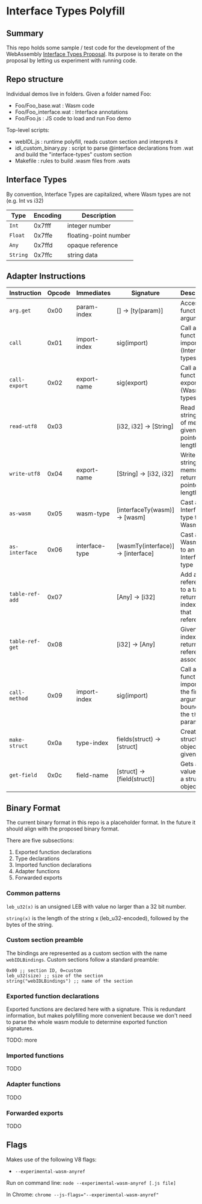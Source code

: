 # Interface Types Polyfill

## Summary

This repo holds some sample / test code for the development of the WebAssembly
[Interface Types Proposal](https://github.com/WebAssembly/webidl-bindings). Its
purpose is to iterate on the proposal by letting us experiment with running
code.

## Repo structure

Individual demos live in folders. Given a folder named Foo:

* Foo/Foo\_base.wat : Wasm code
* Foo/Foo\_interface.wat : Interface annotations
* Foo/Foo.js : JS code to load and run Foo demo

Top-level scripts:

* webIDL.js : runtime polyfill, reads custom section and interprets it
* idl\_custom\_binary.py : script to parse @interface declarations from .wat and
  build the "interface-types" custom section
* Makefile : rules to build .wasm files from .wats

## Interface Types

By convention, Interface Types are capitalized, where Wasm types are not (e.g.
Int vs i32)

Type | Encoding | Description
-----|-------|-------------
`Int` | 0x7fff | integer number
`Float` | 0x7ffe | floating-point number
`Any` | 0x7ffd | opaque reference
`String` | 0x7ffc | string data

## Adapter Instructions

Instruction | Opcode | Immediates | Signature | Description
------------|--------|------------|-----------|-------------
`arg.get` | 0x00 | param-index | [] -> [ty(param)] | Access the function's arguments
`call` | 0x01 | import-index | sig(import) | Call a function import (Interface types)
`call-export` | 0x02 | export-name | sig(export) | Call a function export (Wasm types)
`read-utf8` | 0x03 | | [i32, i32] -> [String] | Read a string out of memory, given a pointer + length
`write-utf8` | 0x04 | export-name | [String] -> [i32, i32] | Write a string into memory, return pointer + length
`as-wasm` | 0x05 | wasm-type | [interfaceTy(wasm)] -> [wasm] | Cast an Interface type to a Wasm type
`as-interface` | 0x06 | interface-type | [wasmTy(interface)] -> [interface] | Cast a Wasm type to an Interface type
`table-ref-add` | 0x07 | | [Any] -> [i32] | Add a reference to a table, returns an index for that reference
`table-ref-get` | 0x08 | | [i32] -> [Any] | Given an index, return the reference associated
`call-method` | 0x09 | import-index | sig(import) | Call a function import, with the first argument bound as the `this` parameter
`make-struct` | 0x0a| type-index | fields(struct) -> [struct] | Creates a struct object of a given type
`get-field` | 0x0c| field-name | [struct] -> [field(struct)] | Gets a field value from a struct object

## Binary Format

The current binary format in this repo is a placeholder format. In the future it
should align with the proposed binary format.

There are five subsections:

1. Exported function declarations
1. Type declarations
1. Imported function declarations
1. Adapter functions
1. Forwarded exports

### Common patterns

`leb_u32(x)` is an unsigned LEB with value no larger than a 32 bit number.

`string(x)` is the length of the string x (leb_u32-encoded), followed by the
bytes of the string.

### Custom section preamble

The bindings are represented as a custom section with the name `webIDLBindings`.
Custom sections follow a standard preamble:
```
0x00 ;; section ID, 0=custom
leb_u32(size) ;; size of the section
string("webIDLBindings") ;; name of the section
```

### Exported function declarations

Exported functions are declared here with a signature. This is redundant
information, but makes polyfilling more convenient because we don't need to
parse the whole wasm module to determine exported function signatures.

TODO: more

### Imported functions

TODO

### Adapter functions

TODO

### Forwarded exports

TODO

## Flags

Makes use of the following V8 flags:

* `--experimental-wasm-anyref`

Run on command line: `node --experimental-wasm-anyref [.js file]`

In Chrome: `chrome --js-flags="--experimental-wasm-anyref"`
